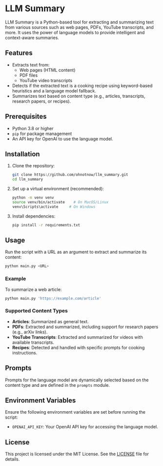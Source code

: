 # LLM Summary

LLM Summary is a Python-based tool for extracting and summarizing text from various sources such as web pages, PDFs, YouTube transcripts, and more. It uses the power of language models to provide intelligent and context-aware summaries.

## Features

- Extracts text from:
  - Web pages (HTML content)
  - PDF files
  - YouTube video transcripts
- Detects if the extracted text is a cooking recipe using keyword-based heuristics and a language model fallback.
- Summarizes text based on content type (e.g., articles, transcripts, research papers, or recipes).

## Prerequisites

- Python 3.8 or higher
- `pip` for package management
- An API key for OpenAI to use the language model.

## Installation

1. Clone the repository:
   ```bash
   git clone https://github.com/ohnotnow/llm_summary.git
   cd llm_summary
   ```

2. Set up a virtual environment (recommended):
   ```bash
   python -m venv venv
   source venv/bin/activate    # On MacOS/Linux
   venv\Scripts\activate     # On Windows
   ```

3. Install dependencies:
   ```bash
   pip install -r requirements.txt
   ```

## Usage

Run the script with a URL as an argument to extract and summarize its content:

```bash
python main.py <URL>
```

### Example

To summarize a web article:
```bash
python main.py 'https://example.com/article'
```

### Supported Content Types
- **Articles**: Summarized as general text.
- **PDFs**: Extracted and summarized, including support for research papers (e.g., arXiv links).
- **YouTube Transcripts**: Extracted and summarized for videos with available transcripts.
- **Recipes**: Detected and handled with specific prompts for cooking instructions.

## Prompts

Prompts for the language model are dynamically selected based on the content type and are defined in the `prompts` module.

## Environment Variables

Ensure the following environment variables are set before running the script:

- `OPENAI_API_KEY`: Your OpenAI API key for accessing the language model.

## License

This project is licensed under the MIT License. See the [LICENSE](License.md) file for details.
